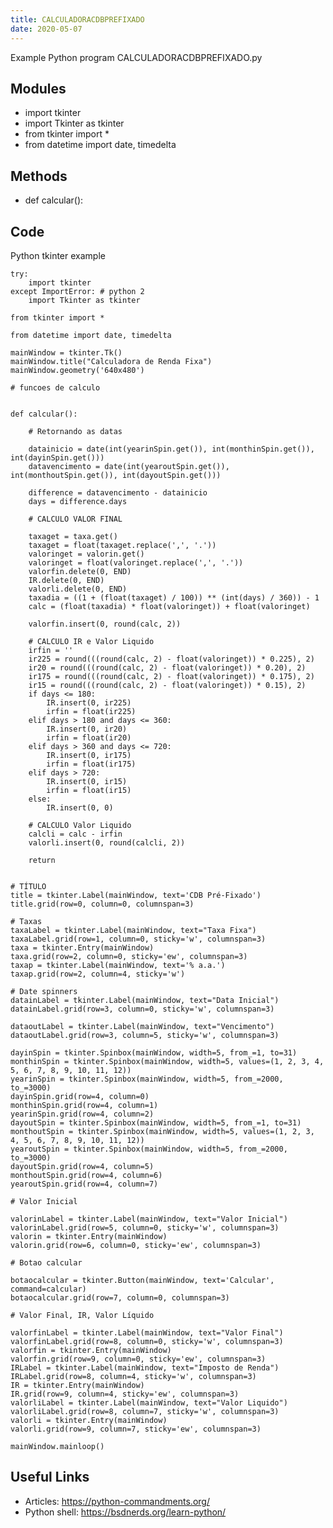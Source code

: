 ```yaml
---
title: CALCULADORACDBPREFIXADO
date: 2020-05-07
---
```

Example Python program CALCULADORACDBPREFIXADO.py

## Modules

* 	import tkinter
* 	import Tkinter as tkinter
* from tkinter import *
* from datetime import date, timedelta

## Methods

* def calcular():

## Code

Python tkinter example

    try:
    	import tkinter
    except ImportError: # python 2
    	import Tkinter as tkinter
    
    from tkinter import *
    
    from datetime import date, timedelta
    
    mainWindow = tkinter.Tk()
    mainWindow.title("Calculadora de Renda Fixa")
    mainWindow.geometry('640x480')
    
    # funcoes de calculo
    
    
    def calcular():
    
    	# Retornando as datas
    
    	datainicio = date(int(yearinSpin.get()), int(monthinSpin.get()), int(dayinSpin.get()))
    	datavencimento = date(int(yearoutSpin.get()), int(monthoutSpin.get()), int(dayoutSpin.get()))
    
    	difference = datavencimento - datainicio
    	days = difference.days
    
    	# CALCULO VALOR FINAL
    
    	taxaget = taxa.get()
    	taxaget = float(taxaget.replace(',', '.'))
    	valoringet = valorin.get()
    	valoringet = float(valoringet.replace(',', '.'))
    	valorfin.delete(0, END)
    	IR.delete(0, END)
    	valorli.delete(0, END)
    	taxadia = ((1 + (float(taxaget) / 100)) ** (int(days) / 360)) - 1
    	calc = (float(taxadia) * float(valoringet)) + float(valoringet)
    
    	valorfin.insert(0, round(calc, 2))
    
    	# CALCULO IR e Valor Liquido
    	irfin = ''
    	ir225 = round(((round(calc, 2) - float(valoringet)) * 0.225), 2)
    	ir20 = round(((round(calc, 2) - float(valoringet)) * 0.20), 2)
    	ir175 = round(((round(calc, 2) - float(valoringet)) * 0.175), 2)
    	ir15 = round(((round(calc, 2) - float(valoringet)) * 0.15), 2)
    	if days <= 180:
    		IR.insert(0, ir225)
    		irfin = float(ir225)
    	elif days > 180 and days <= 360:
    		IR.insert(0, ir20)
    		irfin = float(ir20)
    	elif days > 360 and days <= 720:
    		IR.insert(0, ir175)
    		irfin = float(ir175)
    	elif days > 720:
    		IR.insert(0, ir15)
    		irfin = float(ir15)
    	else:
    		IR.insert(0, 0)
    
    	# CALCULO Valor Liquido
    	calcli = calc - irfin
    	valorli.insert(0, round(calcli, 2))
    
    	return
    
    
    # TÍTULO
    title = tkinter.Label(mainWindow, text='CDB Pré-Fixado')
    title.grid(row=0, column=0, columnspan=3)
    
    # Taxas
    taxaLabel = tkinter.Label(mainWindow, text="Taxa Fixa")
    taxaLabel.grid(row=1, column=0, sticky='w', columnspan=3)
    taxa = tkinter.Entry(mainWindow)
    taxa.grid(row=2, column=0, sticky='ew', columnspan=3)
    taxap = tkinter.Label(mainWindow, text='% a.a.')
    taxap.grid(row=2, column=4, sticky='w')
    
    # Date spinners
    datainLabel = tkinter.Label(mainWindow, text="Data Inicial")
    datainLabel.grid(row=3, column=0, sticky='w', columnspan=3)
    
    dataoutLabel = tkinter.Label(mainWindow, text="Vencimento")
    dataoutLabel.grid(row=3, column=5, sticky='w', columnspan=3)
    
    dayinSpin = tkinter.Spinbox(mainWindow, width=5, from_=1, to=31)
    monthinSpin = tkinter.Spinbox(mainWindow, width=5, values=(1, 2, 3, 4, 5, 6, 7, 8, 9, 10, 11, 12))
    yearinSpin = tkinter.Spinbox(mainWindow, width=5, from_=2000, to_=3000)
    dayinSpin.grid(row=4, column=0)
    monthinSpin.grid(row=4, column=1)
    yearinSpin.grid(row=4, column=2)
    dayoutSpin = tkinter.Spinbox(mainWindow, width=5, from_=1, to=31)
    monthoutSpin = tkinter.Spinbox(mainWindow, width=5, values=(1, 2, 3, 4, 5, 6, 7, 8, 9, 10, 11, 12))
    yearoutSpin = tkinter.Spinbox(mainWindow, width=5, from_=2000, to_=3000)
    dayoutSpin.grid(row=4, column=5)
    monthoutSpin.grid(row=4, column=6)
    yearoutSpin.grid(row=4, column=7)
    
    # Valor Inicial
    
    valorinLabel = tkinter.Label(mainWindow, text="Valor Inicial")
    valorinLabel.grid(row=5, column=0, sticky='w', columnspan=3)
    valorin = tkinter.Entry(mainWindow)
    valorin.grid(row=6, column=0, sticky='ew', columnspan=3)
    
    # Botao calcular
    
    botaocalcular = tkinter.Button(mainWindow, text='Calcular', command=calcular)
    botaocalcular.grid(row=7, column=0, columnspan=3)
    
    # Valor Final, IR, Valor Líquido
    
    valorfinLabel = tkinter.Label(mainWindow, text="Valor Final")
    valorfinLabel.grid(row=8, column=0, sticky='w', columnspan=3)
    valorfin = tkinter.Entry(mainWindow)
    valorfin.grid(row=9, column=0, sticky='ew', columnspan=3)
    IRLabel = tkinter.Label(mainWindow, text="Imposto de Renda")
    IRLabel.grid(row=8, column=4, sticky='w', columnspan=3)
    IR = tkinter.Entry(mainWindow)
    IR.grid(row=9, column=4, sticky='ew', columnspan=3)
    valorliLabel = tkinter.Label(mainWindow, text="Valor Liquido")
    valorliLabel.grid(row=8, column=7, sticky='w', columnspan=3)
    valorli = tkinter.Entry(mainWindow)
    valorli.grid(row=9, column=7, sticky='ew', columnspan=3)
    
    mainWindow.mainloop()
    

## Useful Links

- Articles: https://python-commandments.org/
- Python shell: https://bsdnerds.org/learn-python/
